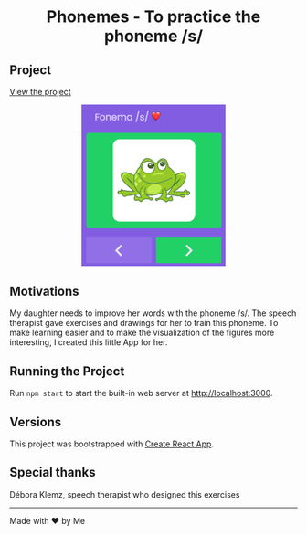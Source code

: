 <h1 align="center">
    Phonemes - To practice the phoneme /s/
</h1>

## Project
[View the project](https://phonemes.vercel.app/)

<p align="center">
  <img alt="Phonemes" src=".github/phoneme.png" width="50%" >
</p>

## Motivations

My daughter needs to improve her words with the phoneme /s/. The speech therapist gave exercises and drawings for her to train this phoneme.
To make learning easier and to make the visualization of the figures more interesting, I created this little App for her.

## Running the Project

Run `npm start` to start the built-in web server at [http://localhost:3000](http://localhost:3000).

## Versions

This project was bootstrapped with [Create React App](https://github.com/facebook/create-react-app).

## Special thanks
Débora Klemz, speech therapist who designed this exercises

---
Made with ♥ by Me